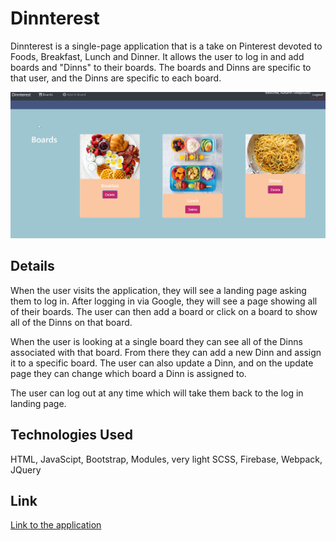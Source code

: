 # Dinnterest

Dinnterest is a single-page application that is a take on Pinterest devoted to Foods, Breakfast, Lunch and Dinner. It allows the user to log in and add boards and "Dinns" to their boards. The boards and Dinns are specific to that user, and the Dinns are specific to each board.

![](dinnterest.png)

## Details

When the user visits the application, they will see a landing page asking them to log in. After logging in via Google, they will see a page showing all of their boards. The user can then add a board or click on a board to show all of the Dinns on that board.

When the user is looking at a single board they can see all of the Dinns associated with that board. From there they can add a new Dinn and assign it to a specific board. The user can also update a Dinn, and on the update page they can change which board a Dinn is assigned to.

The user can log out at any time which will take them back to the log in landing page.

## Technologies Used

HTML, JavaScipt, Bootstrap, Modules, very light SCSS, Firebase, Webpack, JQuery

## Link
[Link to the application](https://pinterestproject-d87f5.web.app)
